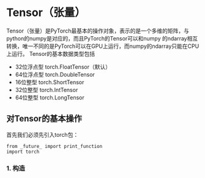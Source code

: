 # Tensor（张量）
Tensor（张量）是PyTorch最基本的操作对象，表示的是一个多维的矩阵，与python的numpy是对应的，而且PyTorch的Tensor可以和numpy
的ndarray相互转换，唯一不同的是PyTorch可以在GPU上运行，而numpy的ndarray只能在CPU上运行。
Tensor的基本数据类型包括
* 32位浮点型  torch.FloatTensor（默认）
* 64位浮点型 torch.DoubleTensor
* 16位整型  torch.ShortTensor
* 32位整型 torch.IntTensor
* 64位整型 torch.LongTensor

## 对Tensor的基本操作
首先我们必须先引入torch包：
```
from _future_ import print_function
import torch
```
### 1. 构造